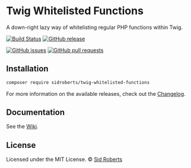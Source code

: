 # Twig Whitelisted Functions

A down-right lazy way of whitelisting regular PHP functions within Twig.



[![Build Status](https://img.shields.io/travis/SidRoberts/twig-whitelisted-functions/2.0.x.svg?style=for-the-badge)](https://travis-ci.org/SidRoberts/twig-whitelisted-functions)
[![GitHub release](https://img.shields.io/github/release/SidRoberts/twig-whitelisted-functions.svg?style=for-the-badge)]()

[![GitHub issues](https://img.shields.io/github/issues-raw/SidRoberts/twig-whitelisted-functions.svg?style=for-the-badge)](https://github.com/SidRoberts/twig-whitelisted-functions/issues)
[![GitHub pull requests](https://img.shields.io/github/issues-pr-raw/SidRoberts/twig-whitelisted-functions.svg?style=for-the-badge)](https://github.com/SidRoberts/twig-whitelisted-functions/pulls)



## Installation

```bash
composer require sidroberts/twig-whitelisted-functions
```

For more information on the available releases, check out the [Changelog](https://github.com/SidRoberts/twig-whitelisted-functions/releases).



## Documentation

See the [Wiki](https://github.com/SidRoberts/twig-whitelisted-functions/wiki).



## License

Licensed under the MIT License.
© [Sid Roberts](https://github.com/SidRoberts)
